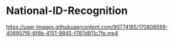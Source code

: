 # National-ID-Recognition


https://user-images.githubusercontent.com/90774185/170808599-406957f6-6f8b-4151-9945-f787d811c7fe.mp4

